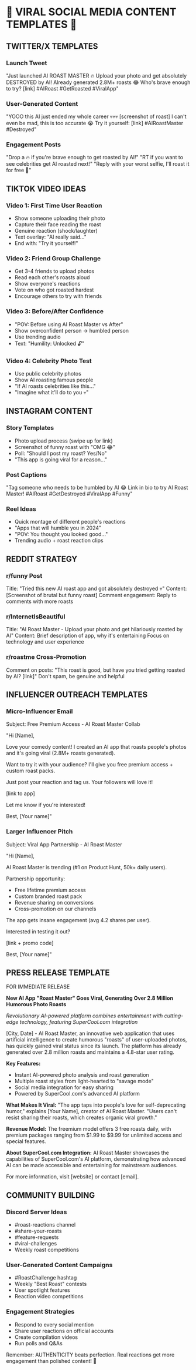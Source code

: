 # 📱 VIRAL SOCIAL MEDIA CONTENT TEMPLATES 📱

## TWITTER/X TEMPLATES

### Launch Tweet
"Just launched AI ROAST MASTER 🔥 Upload your photo and get absolutely DESTROYED by AI! Already generated 2.8M+ roasts 😂 Who's brave enough to try? [link] #AIRoast #GetRoasted #ViralApp"

### User-Generated Content
"YOOO this AI just ended my whole career 💀💀💀 [screenshot of roast] I can't even be mad, this is too accurate 😭 Try it yourself: [link] #AIRoastMaster #Destroyed"

### Engagement Posts
"Drop a 🔥 if you're brave enough to get roasted by AI!"
"RT if you want to see celebrities get AI roasted next!"
"Reply with your worst selfie, I'll roast it for free 👀"

## TIKTOK VIDEO IDEAS

### Video 1: First Time User Reaction
- Show someone uploading their photo
- Capture their face reading the roast
- Genuine reaction (shock/laughter)
- Text overlay: "AI really said..." 
- End with: "Try it yourself!"

### Video 2: Friend Group Challenge  
- Get 3-4 friends to upload photos
- Read each other's roasts aloud
- Show everyone's reactions
- Vote on who got roasted hardest
- Encourage others to try with friends

### Video 3: Before/After Confidence
- "POV: Before using AI Roast Master vs After"
- Show overconfident person -> humbled person
- Use trending audio
- Text: "Humility: Unlocked 🔓"

### Video 4: Celebrity Photo Test
- Use public celebrity photos
- Show AI roasting famous people
- "If AI roasts celebrities like this..."
- "Imagine what it'll do to you 💀"

## INSTAGRAM CONTENT

### Story Templates
- Photo upload process (swipe up for link)
- Screenshot of funny roast with "OMG 😂"
- Poll: "Should I post my roast? Yes/No"
- "This app is going viral for a reason..."

### Post Captions
"Tag someone who needs to be humbled by AI 😂 Link in bio to try AI Roast Master! #AIRoast #GetDestroyed #ViralApp #Funny"

### Reel Ideas
- Quick montage of different people's reactions
- "Apps that will humble you in 2024"
- "POV: You thought you looked good..."
- Trending audio + roast reaction clips

## REDDIT STRATEGY

### r/funny Post
Title: "Tried this new AI roast app and got absolutely destroyed 💀"
Content: [Screenshot of brutal but funny roast]
Comment engagement: Reply to comments with more roasts

### r/InternetIsBeautiful
Title: "AI Roast Master - Upload your photo and get hilariously roasted by AI"
Content: Brief description of app, why it's entertaining
Focus on technology and user experience

### r/roastme Cross-Promotion
Comment on posts: "This roast is good, but have you tried getting roasted by AI? [link]"
Don't spam, be genuine and helpful

## INFLUENCER OUTREACH TEMPLATES

### Micro-Influencer Email
Subject: Free Premium Access - AI Roast Master Collab

"Hi [Name],

Love your comedy content! I created an AI app that roasts people's photos and it's going viral (2.8M+ roasts generated).

Want to try it with your audience? I'll give you free premium access + custom roast packs.

Just post your reaction and tag us. Your followers will love it!

[link to app]

Let me know if you're interested!

Best,
[Your name]"

### Larger Influencer Pitch
Subject: Viral App Partnership - AI Roast Master

"Hi [Name],

AI Roast Master is trending (#1 on Product Hunt, 50k+ daily users).

Partnership opportunity:
- Free lifetime premium access
- Custom branded roast pack
- Revenue sharing on conversions
- Cross-promotion on our channels

The app gets insane engagement (avg 4.2 shares per user).

Interested in testing it out?

[link + promo code]

Best,
[Your name]"

## PRESS RELEASE TEMPLATE

FOR IMMEDIATE RELEASE

**New AI App "Roast Master" Goes Viral, Generating Over 2.8 Million Humorous Photo Roasts**

*Revolutionary AI-powered platform combines entertainment with cutting-edge technology, featuring SuperCool.com integration*

[City, Date] - AI Roast Master, an innovative web application that uses artificial intelligence to create humorous "roasts" of user-uploaded photos, has quickly gained viral status since its launch. The platform has already generated over 2.8 million roasts and maintains a 4.8-star user rating.

**Key Features:**
- Instant AI-powered photo analysis and roast generation
- Multiple roast styles from light-hearted to "savage mode"
- Social media integration for easy sharing
- Powered by SuperCool.com's advanced AI platform

**What Makes It Viral:**
"The app taps into people's love for self-deprecating humor," explains [Your Name], creator of AI Roast Master. "Users can't resist sharing their roasts, which creates organic viral growth."

**Revenue Model:**
The freemium model offers 3 free roasts daily, with premium packages ranging from $1.99 to $9.99 for unlimited access and special features.

**About SuperCool.com Integration:**
AI Roast Master showcases the capabilities of SuperCool.com's AI platform, demonstrating how advanced AI can be made accessible and entertaining for mainstream audiences.

For more information, visit [website] or contact [email].

###

## COMMUNITY BUILDING

### Discord Server Ideas
- #roast-reactions channel
- #share-your-roasts  
- #feature-requests
- #viral-challenges
- Weekly roast competitions

### User-Generated Content Campaigns
- #RoastChallenge hashtag
- Weekly "Best Roast" contests
- User spotlight features
- Reaction video competitions

### Engagement Strategies
- Respond to every social mention
- Share user reactions on official accounts
- Create compilation videos
- Run polls and Q&As

Remember: AUTHENTICITY beats perfection. Real reactions get more engagement than polished content! 🎯